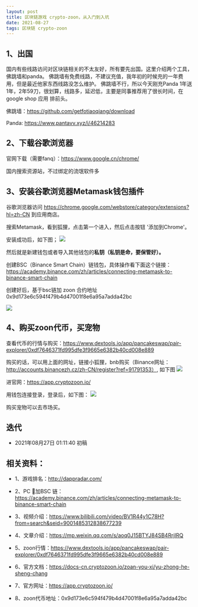 ```yaml
---
layout: post
title: 区块链游戏 crypto-zoon，从入门到入坑
date: 2021-08-27
tags: 区块链 crypto-zoon
---
```


## 1、出国

国内有些线路访问对区块链相关的不太友好，所有要先出国。这里介绍两个工具，佛跳墙和panda。
佛跳墙有免费线路，不建议充值，我年初的时候充的一年费用，但是最近他家东西线路没怎么维护。
佛跳墙不行，所以今天刚充Panda 1年送1年，2年59刀，很划算，线路多，延迟低，主要是同事推荐用了很长时间，在google shop 应用
排前头。

佛跳墙：https://github.com/getfotiaoqiang/download

Panda: https://www.pantavv.xyz/i/46214283


## 2、下载谷歌浏览器

官网下载（需要fanq）：https://www.google.cn/chrome/

国内搜索资源站，不过绑定的流氓软件多


## 3、安装谷歌浏览器Metamask钱包插件

谷歌浏览器访问 https://chrome.google.com/webstore/category/extensions?hl=zh-CN 到应用商店。

搜索Metamask，看到狐狸，点击第一个进入，然后点击按钮 '添加到Chrome'。

安装成功后，如下图；
![](http://img.chunpat.cn/FlL0LgTjt2miSjMcqfVaFaSJAVOx)

然后就是新建钱包或者导入其他钱包的**私钥（私钥是命，要保管好）。**

创建BSC（Binance Smart Chain）链钱包，具体操作看下面这个链接：
https://academy.binance.com/zh/articles/connecting-metamask-to-binance-smart-chain

创建好后，基于bsc链加 zoon 合约地址 0x9d173e6c594f479b4d47001f8e6a95a7adda42bc

![](http://img.chunpat.cn/FhttIQe6deo38nATVqv-5H-JgxhM)

## 4、购买zoon代币，买宠物

查看代币的行情与购买：https://www.dextools.io/app/pancakeswap/pair-explorer/0xdf7646371fd995dfe3f9665e6382b40cd008e889

购买的话，可以用上面的网址，链接小狐狸，bnb购买（Binance网址：http://accounts.binancezh.cz/zh-CN/register?ref=91791353）, 如下图
![](http://img.chunpat.cn/FlcwLZQ4h8cQWmj2Ad3ZdeZ-O8Ig)

进官网：https://app.cryptozoon.io/

用钱包连接登录，登录后，如下图：
![](http://img.chunpat.cn/Fla79qXsoq5-9J6QD_SMZTsPrs2D)


购买宠物可以去市场买。

## 迭代
* 2021年08月27日 01:11:40 初稿

## 相关资料：

* 1、游戏排名：http://dappradar.com/

* 2、PC 🦊加BSC 链： https://academy.binance.com/zh/articles/connecting-metamask-to-binance-smart-chain

* 3、视频介绍：https://www.bilibili.com/video/BV1R44y1C78H?from=search&seid=9001485312838677239

* 4、文章介绍：https://mp.weixin.qq.com/s/aoq0J15BTYJ84SB4RrjIRQ

* 5、zoon行情：https://www.dextools.io/app/pancakeswap/pair-explorer/0xdf7646371fd995dfe3f9665e6382b40cd008e889

* 6、官方文档：https://docs-cn.cryptozoon.io/zoan-you-xi/yu-zhong-he-sheng-chang

* 7、官方网址：https://app.cryptozoon.io/

* 8、zoon代币地址：0x9d173e6c594f479b4d47001f8e6a95a7adda42bc